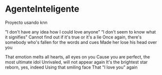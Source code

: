 # AgenteInteligente
Proyecto usando knn


"I don't have any idea how I could love anyone” “I don't seem to know what it signifies"
Cannot find out if it's true or it's a lie
Once again, there's somebody who's fallen for the words and cues Made her lose his head over you

That emotion melts all hearts, all eyes on you Cause you are perfect, the most ultimate idol Unrivaled, will not appear again
It's the brightest star reborn, yes, indeed Using that smiling face
That "I love you" again
